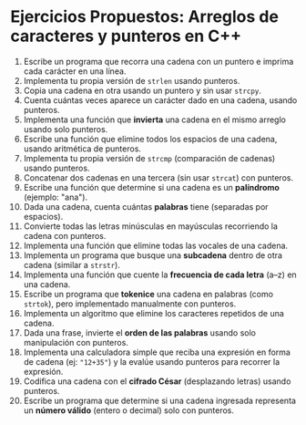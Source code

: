 # Ejercicios Propuestos: Arreglos de caracteres y punteros en C++

1. Escribe un programa que recorra una cadena con un puntero e imprima cada carácter en una línea.  
2. Implementa tu propia versión de `strlen` usando punteros.  
3. Copia una cadena en otra usando un puntero y sin usar `strcpy`.  
4. Cuenta cuántas veces aparece un carácter dado en una cadena, usando punteros.  
5. Implementa una función que **invierta** una cadena en el mismo arreglo usando solo punteros.  
6. Escribe una función que elimine todos los espacios de una cadena, usando aritmética de punteros.  
7. Implementa tu propia versión de `strcmp` (comparación de cadenas) usando punteros.  
8. Concatenar dos cadenas en una tercera (sin usar `strcat`) con punteros.  
9. Escribe una función que determine si una cadena es un **palíndromo** (ejemplo: "ana").  
10. Dada una cadena, cuenta cuántas **palabras** tiene (separadas por espacios).  
11. Convierte todas las letras minúsculas en mayúsculas recorriendo la cadena con punteros.  
12. Implementa una función que elimine todas las vocales de una cadena.  
13. Implementa un programa que busque una **subcadena** dentro de otra cadena (similar a `strstr`).  
14. Implementa una función que cuente la **frecuencia de cada letra** (a–z) en una cadena.  
15. Escribe un programa que **tokenice** una cadena en palabras (como `strtok`), pero implementado manualmente con punteros.  
16. Implementa un algoritmo que elimine los caracteres repetidos de una cadena.  
17. Dada una frase, invierte el **orden de las palabras** usando solo manipulación con punteros.  
18. Implementa una calculadora simple que reciba una expresión en forma de cadena (ej: `"12+35"`) y la evalúe usando punteros para recorrer la expresión.  
19. Codifica una cadena con el **cifrado César** (desplazando letras) usando punteros.  
20. Escribe un programa que determine si una cadena ingresada representa un **número válido** (entero o decimal) solo con punteros.  
